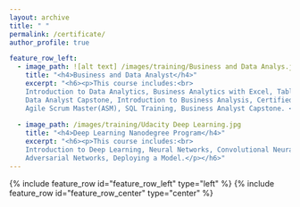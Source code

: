 ```yaml
---
layout: archive
title: " "
permalink: /certificate/
author_profile: true

feature_row_left:
  - image_path: ![alt text] /images/training/Business and Data Analys.jpg
    title: "<h4>Business and Data Analyst</h4>"
    excerpt: "<h6><p>This course includes:<br>
    Introduction to Data Analytics, Business Analytics with Excel, Tableau Training, Power bi, Data Science with R Programing,
    Data Analyst Capstone, Introduction to Business Analysis, Certified Business Analysis Professional (CBAP) Certification,
    Agile Scrum Master(ASM), SQL Training, Business Analyst Capstone. </p></h6>"
    
  - image_path: /images/training/Udacity Deep Learning.jpg
    title: "<h4>Deep Learning Nanodegree Program</h4>"
    excerpt: "<h6><p>This course includes:<br>
    Introduction to Deep Learning, Neural Networks, Convolutional Neural Networks, Recurrent Neural Networks, Generative 
    Adversarial Networks, Deploying a Model.</p></h6>"
---
```


{% include feature_row id="feature_row_left" type="left" %}
{% include feature_row id="feature_row_center" type="center" %}
